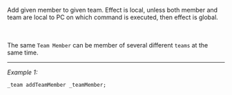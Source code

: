 Add given member to given team. Effect is local, unless both member and team are local to PC on which command is executed, then effect is global.

<br><br> The same `Team Member` can be member of several different `teams` at the same time.


---
*Example 1:*
```sqf
_team addTeamMember _teamMember;
```